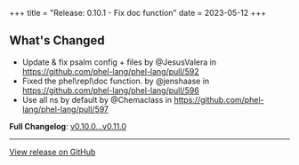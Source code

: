 +++
title = "Release: 0.10.1 - Fix doc function"
date = 2023-05-12
+++

## What's Changed
* Update & fix psalm config + files by @JesusValera in https://github.com/phel-lang/phel-lang/pull/592
* Fixed the phel\repl\doc function. by @jenshaase in https://github.com/phel-lang/phel-lang/pull/596
* Use all ns by default by @Chemaclass in https://github.com/phel-lang/phel-lang/pull/597


**Full Changelog**: [v0.10.0...v0.11.0](https://github.com/phel-lang/phel-lang/compare/v0.10.0...v0.11.0)

---

[View release on GitHub](https://github.com/phel-lang/phel-lang/releases/tag/v0.10.1)
